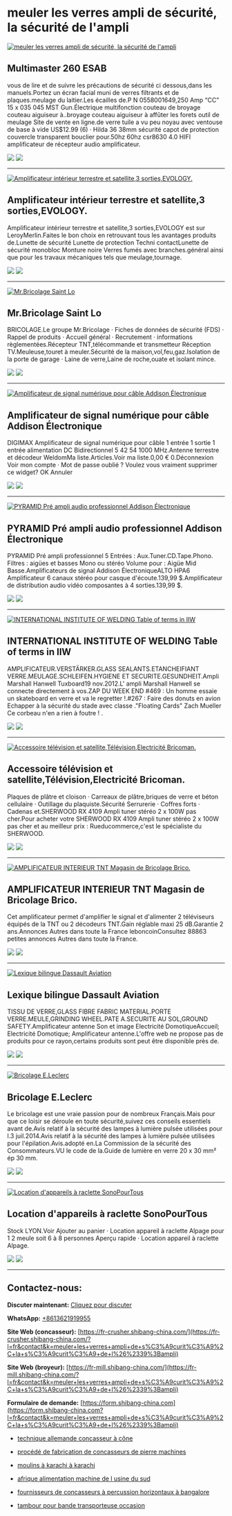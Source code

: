 # meuler les verres ampli de sécurité, la sécurité de l&#39;ampli

<a href="https://swt.shibang-china.com/?l=fr&img&k=meuler+les+verres+ampli+de+s%C3%A9curit%C3%A9%2C+la+s%C3%A9curit%C3%A9+de+l%26%2339%3Bampli" target="_blank">![meuler les verres ampli de sécurité, la sécurité de l&#39;ampli](http://static.shibang-china.com/all-800x300/752.jpg)</a>

## Multimaster 260 ESAB
vous de lire et de suivre les précautions de sécurité ci dessous,dans les manuels.Portez un écran facial muni de verres filtrants et de plaques.meulage du laitier.Les écailles de.P N 0558001649,250 Amp “CC” 15 x 035 045 MST Gun.Électrique multifonction couteau de broyage couteau aiguiseur à..broyage couteau aiguiseur à affûter les forets outil de meulage Site de vente en ligne.de verre tuile a vu peu noyau avec ventouse de base à vide US$12.99 (6) &middot; Hilda 36 38mm sécurité capot de protection couvercle transparent bouclier pour.50hz 60hz csr8630 4.0 HIFI amplificateur de récepteur audio amplificateur.


<a href="https://whatsapp.shibangsoft.com/WhatsApp.php" target="_blank" title="WhatsApp">![](http://static.shibang-china.com/icon/whatsapp.png)</a> <a href="https://swt.shibang-china.com/?l=fr&icon&k=meuler+les+verres+ampli+de+s%C3%A9curit%C3%A9%2C+la+s%C3%A9curit%C3%A9+de+l%26%2339%3Bampli" target="_blank">![](http://static.shibang-china.com/icon/chat-fr.png)</a>

---

<a href="https://swt.shibang-china.com/?l=fr&img&k=meuler+les+verres+ampli+de+s%C3%A9curit%C3%A9%2C+la+s%C3%A9curit%C3%A9+de+l%26%2339%3Bampli" target="_blank">![Amplificateur intérieur terrestre et satellite,3 sorties,EVOLOGY.](http://static.shibang-china.com/all-800x300/1141.jpg)</a>

## Amplificateur intérieur terrestre et satellite,3 sorties,EVOLOGY.
Amplificateur intérieur terrestre et satellite,3 sorties,EVOLOGY est sur LeroyMerlin.Faites le bon choix en retrouvant tous les avantages produits de.Lunette de sécurité Lunette de protection Techni contactLunette de sécurité monobloc Monture noire Verres fumés avec branches.général ainsi que pour les travaux mécaniques tels que meulage,tournage.


<a href="https://whatsapp.shibangsoft.com/WhatsApp.php" target="_blank" title="WhatsApp">![](http://static.shibang-china.com/icon/whatsapp.png)</a> <a href="https://swt.shibang-china.com/?l=fr&icon&k=meuler+les+verres+ampli+de+s%C3%A9curit%C3%A9%2C+la+s%C3%A9curit%C3%A9+de+l%26%2339%3Bampli" target="_blank">![](http://static.shibang-china.com/icon/chat-fr.png)</a>

---

<a href="https://swt.shibang-china.com/?l=fr&img&k=meuler+les+verres+ampli+de+s%C3%A9curit%C3%A9%2C+la+s%C3%A9curit%C3%A9+de+l%26%2339%3Bampli" target="_blank">![Mr.Bricolage Saint Lo](http://static.shibang-china.com/all-800x300/279.jpg)</a>

## Mr.Bricolage Saint Lo
BRICOLAGE.Le groupe Mr.Bricolage &middot; Fiches de données de sécurité (FDS) &middot; Rappel de produits &middot; Accueil général &middot; Recrutement &middot; informations règlementées.Récepteur TNT,télécommande et transmetteur Réception TV.Meuleuse,touret à meuler.Sécurité de la maison,vol,feu,gaz.Isolation de la porte de garage &middot; Laine de verre,Laine de roche,ouate et isolant mince.


<a href="https://whatsapp.shibangsoft.com/WhatsApp.php" target="_blank" title="WhatsApp">![](http://static.shibang-china.com/icon/whatsapp.png)</a> <a href="https://swt.shibang-china.com/?l=fr&icon&k=meuler+les+verres+ampli+de+s%C3%A9curit%C3%A9%2C+la+s%C3%A9curit%C3%A9+de+l%26%2339%3Bampli" target="_blank">![](http://static.shibang-china.com/icon/chat-fr.png)</a>

---

<a href="https://swt.shibang-china.com/?l=fr&img&k=meuler+les+verres+ampli+de+s%C3%A9curit%C3%A9%2C+la+s%C3%A9curit%C3%A9+de+l%26%2339%3Bampli" target="_blank">![Amplificateur de signal numérique pour câble Addison Électronique](http://static.shibang-china.com/all-800x300/457.jpg)</a>

## Amplificateur de signal numérique pour câble Addison Électronique
DIGIMAX Amplificateur de signal numérique pour câble 1 entrée 1 sortie 1 entrée alimentation DC Bidirectionnel 5 42 54 1000 MHz.Antenne terrestre et décodeur WeldomMa liste.Articles.Voir ma liste.0,00 € 0.Déconnexion Voir mon compte &middot; Mot de passe oublié ? Voulez vous vraiment supprimer ce widget? OK Annuler


<a href="https://whatsapp.shibangsoft.com/WhatsApp.php" target="_blank" title="WhatsApp">![](http://static.shibang-china.com/icon/whatsapp.png)</a> <a href="https://swt.shibang-china.com/?l=fr&icon&k=meuler+les+verres+ampli+de+s%C3%A9curit%C3%A9%2C+la+s%C3%A9curit%C3%A9+de+l%26%2339%3Bampli" target="_blank">![](http://static.shibang-china.com/icon/chat-fr.png)</a>

---

<a href="https://swt.shibang-china.com/?l=fr&img&k=meuler+les+verres+ampli+de+s%C3%A9curit%C3%A9%2C+la+s%C3%A9curit%C3%A9+de+l%26%2339%3Bampli" target="_blank">![PYRAMID Pré ampli audio professionnel Addison Électronique](http://static.shibang-china.com/all-800x300/474.jpg)</a>

## PYRAMID Pré ampli audio professionnel Addison Électronique
PYRAMID Pré ampli professionnel 5 Entrées : Aux.Tuner.CD.Tape.Phono. Filtres : aigües et basses Mono ou stéréo Volume pour : Aigüe Mid Basse.Amplificateurs de signal Addison ÉlectroniqueALTO HPA6 Amplificateur 6 canaux stéréo pour casque d&#39;écoute.139,99 $.Amplificateur de distribution audio vidéo composantes à 4 sorties.139,99 $.


<a href="https://whatsapp.shibangsoft.com/WhatsApp.php" target="_blank" title="WhatsApp">![](http://static.shibang-china.com/icon/whatsapp.png)</a> <a href="https://swt.shibang-china.com/?l=fr&icon&k=meuler+les+verres+ampli+de+s%C3%A9curit%C3%A9%2C+la+s%C3%A9curit%C3%A9+de+l%26%2339%3Bampli" target="_blank">![](http://static.shibang-china.com/icon/chat-fr.png)</a>

---

<a href="https://swt.shibang-china.com/?l=fr&img&k=meuler+les+verres+ampli+de+s%C3%A9curit%C3%A9%2C+la+s%C3%A9curit%C3%A9+de+l%26%2339%3Bampli" target="_blank">![INTERNATIONAL INSTITUTE OF WELDING Table of terms in IIW](http://static.shibang-china.com/all-800x300/954.jpg)</a>

## INTERNATIONAL INSTITUTE OF WELDING Table of terms in IIW
AMPLIFICATEUR.VERSTÄRKER.GLASS SEALANTS.ETANCHEIFIANT VERRE.MEULAGE.SCHLEIFEN.HYGIENE ET SECURITE.GESUNDHEIT.Ampli Marshall Hanwell Tuxboard19 nov.2012.L&#39; ampli Marshall Hanwell se connecte directement à vos.ZAP DU WEEK END #469 : Un homme essaie un skateboard en verre et va le regretter !.#267 : Faire des donuts en avion Echapper à la sécurité du stade avec classe .&quot;Floating Cards&quot; Zach Mueller Ce corbeau n&#39;en a rien à foutre ! .


<a href="https://whatsapp.shibangsoft.com/WhatsApp.php" target="_blank" title="WhatsApp">![](http://static.shibang-china.com/icon/whatsapp.png)</a> <a href="https://swt.shibang-china.com/?l=fr&icon&k=meuler+les+verres+ampli+de+s%C3%A9curit%C3%A9%2C+la+s%C3%A9curit%C3%A9+de+l%26%2339%3Bampli" target="_blank">![](http://static.shibang-china.com/icon/chat-fr.png)</a>

---

<a href="https://swt.shibang-china.com/?l=fr&img&k=meuler+les+verres+ampli+de+s%C3%A9curit%C3%A9%2C+la+s%C3%A9curit%C3%A9+de+l%26%2339%3Bampli" target="_blank">![Accessoire télévision et satellite,Télévision,Electricité Bricoman.](http://static.shibang-china.com/all-800x300/1322.jpg)</a>

## Accessoire télévision et satellite,Télévision,Electricité Bricoman.
Plaques de plâtre et cloison &middot; Carreaux de plâtre,briques de verre et béton cellulaire &middot; Outillage du plaquiste.Sécurité Serrurerie &middot; Coffres forts &middot; Cadenas et.SHERWOOD RX 4109 Ampli tuner stéréo 2 x 100W pas cher.Pour acheter votre SHERWOOD RX 4109 Ampli tuner stéréo 2 x 100W pas cher et au meilleur prix : Rueducommerce,c&#39;est le spécialiste du SHERWOOD.


<a href="https://whatsapp.shibangsoft.com/WhatsApp.php" target="_blank" title="WhatsApp">![](http://static.shibang-china.com/icon/whatsapp.png)</a> <a href="https://swt.shibang-china.com/?l=fr&icon&k=meuler+les+verres+ampli+de+s%C3%A9curit%C3%A9%2C+la+s%C3%A9curit%C3%A9+de+l%26%2339%3Bampli" target="_blank">![](http://static.shibang-china.com/icon/chat-fr.png)</a>

---

<a href="https://swt.shibang-china.com/?l=fr&img&k=meuler+les+verres+ampli+de+s%C3%A9curit%C3%A9%2C+la+s%C3%A9curit%C3%A9+de+l%26%2339%3Bampli" target="_blank">![AMPLIFICATEUR INTERIEUR TNT Magasin de Bricolage Brico.](http://static.shibang-china.com/all-800x300/1321.jpg)</a>

## AMPLIFICATEUR INTERIEUR TNT Magasin de Bricolage Brico.
Cet amplificateur permet d&#39;amplifier le signal et d&#39;alimenter 2 téléviseurs équipés de la TNT ou 2 décodeurs TNT.Gain réglable maxi 25 dB.Garantie 2 ans.Annonces Autres dans toute la France leboncoinConsultez 88863 petites annonces Autres dans toute la France.


<a href="https://whatsapp.shibangsoft.com/WhatsApp.php" target="_blank" title="WhatsApp">![](http://static.shibang-china.com/icon/whatsapp.png)</a> <a href="https://swt.shibang-china.com/?l=fr&icon&k=meuler+les+verres+ampli+de+s%C3%A9curit%C3%A9%2C+la+s%C3%A9curit%C3%A9+de+l%26%2339%3Bampli" target="_blank">![](http://static.shibang-china.com/icon/chat-fr.png)</a>

---

<a href="https://swt.shibang-china.com/?l=fr&img&k=meuler+les+verres+ampli+de+s%C3%A9curit%C3%A9%2C+la+s%C3%A9curit%C3%A9+de+l%26%2339%3Bampli" target="_blank">![Lexique bilingue Dassault Aviation](http://static.shibang-china.com/all-800x300/982.jpg)</a>

## Lexique bilingue Dassault Aviation
TISSU DE VERRE,GLASS FIBRE FABRIC MATERIAL.PORTE VERRE.MEULE,GRINDING WHEEL.PATE A.SECURITE AU SOL,GROUND SAFETY.Amplificateur antenne Son et image Electricité DomotiqueAccueil; Electricité Domotique; Amplificateur antenne.L&#39;offre web ne propose pas de produits pour ce rayon,certains produits sont peut être disponible près de.


<a href="https://whatsapp.shibangsoft.com/WhatsApp.php" target="_blank" title="WhatsApp">![](http://static.shibang-china.com/icon/whatsapp.png)</a> <a href="https://swt.shibang-china.com/?l=fr&icon&k=meuler+les+verres+ampli+de+s%C3%A9curit%C3%A9%2C+la+s%C3%A9curit%C3%A9+de+l%26%2339%3Bampli" target="_blank">![](http://static.shibang-china.com/icon/chat-fr.png)</a>

---

<a href="https://swt.shibang-china.com/?l=fr&img&k=meuler+les+verres+ampli+de+s%C3%A9curit%C3%A9%2C+la+s%C3%A9curit%C3%A9+de+l%26%2339%3Bampli" target="_blank">![Bricolage E.Leclerc](http://static.shibang-china.com/all-800x300/946.jpg)</a>

## Bricolage E.Leclerc
Le bricolage est une vraie passion pour de nombreux Français.Mais pour que ce loisir se déroule en toute sécurité,suivez ces conseils essentiels avant de.Avis relatif à la sécurité des lampes à lumière pulsée utilisées pour l.3 juil.2014.Avis relatif à la sécurité des lampes à lumière pulsée utilisées pour l&#39;épilation.Avis.adopté en.La Commission de la sécurité des Consommateurs.VU le code de la.Guide de lumière en verre 20 x 30 mm² ép 30 mm.


<a href="https://whatsapp.shibangsoft.com/WhatsApp.php" target="_blank" title="WhatsApp">![](http://static.shibang-china.com/icon/whatsapp.png)</a> <a href="https://swt.shibang-china.com/?l=fr&icon&k=meuler+les+verres+ampli+de+s%C3%A9curit%C3%A9%2C+la+s%C3%A9curit%C3%A9+de+l%26%2339%3Bampli" target="_blank">![](http://static.shibang-china.com/icon/chat-fr.png)</a>

---

<a href="https://swt.shibang-china.com/?l=fr&img&k=meuler+les+verres+ampli+de+s%C3%A9curit%C3%A9%2C+la+s%C3%A9curit%C3%A9+de+l%26%2339%3Bampli" target="_blank">![Location d&#39;appareils à raclette SonoPourTous](http://static.shibang-china.com/all-800x300/274.jpg)</a>

## Location d&#39;appareils à raclette SonoPourTous
Stock LYON.Voir Ajouter au panier &middot; Location appareil à raclette Alpage pour 1 2 meule soit 6 à 8 personnes Aperçu rapide &middot; Location appareil à raclette Alpage.

<a href="https://whatsapp.shibangsoft.com/WhatsApp.php" target="_blank" title="WhatsApp">![](http://static.shibang-china.com/icon/whatsapp.png)</a> <a href="https://swt.shibang-china.com/?l=fr&icon&k=meuler+les+verres+ampli+de+s%C3%A9curit%C3%A9%2C+la+s%C3%A9curit%C3%A9+de+l%26%2339%3Bampli" target="_blank">![](http://static.shibang-china.com/icon/chat-fr.png)</a>

---
## Contactez-nous:

**Discuter maintenant:** [Cliquez pour discuter](https://swt.shibang-china.com?l=fr&contact&k=meuler+les+verres+ampli+de+s%C3%A9curit%C3%A9%2C+la+s%C3%A9curit%C3%A9+de+l%26%2339%3Bampli)

**WhatsApp:**  [+8613621919955](https://whatsapp.shibangsoft.com/WhatsApp.php)

**Site Web (concasseur):** [https://fr-crusher.shibang-china.com/](https://fr-crusher.shibang-china.com/?l=fr&contact&k=meuler+les+verres+ampli+de+s%C3%A9curit%C3%A9%2C+la+s%C3%A9curit%C3%A9+de+l%26%2339%3Bampli)

**Site Web (broyeur):** [https://fr-mill.shibang-china.com/](https://fr-mill.shibang-china.com/?l=fr&contact&k=meuler+les+verres+ampli+de+s%C3%A9curit%C3%A9%2C+la+s%C3%A9curit%C3%A9+de+l%26%2339%3Bampli)

**Formulaire de demande:** [https://form.shibang-china.com](https://form.shibang-china.com?l=fr&contact&k=meuler+les+verres+ampli+de+s%C3%A9curit%C3%A9%2C+la+s%C3%A9curit%C3%A9+de+l%26%2339%3Bampli)

* [technique allemande concasseur à cône](../50/technique%20allemande%20concasseur%20%C3%A0%20c%C3%B4ne.md)

* [procédé de fabrication de concasseurs de pierre machines](../55/proc%C3%A9d%C3%A9%20de%20fabrication%20de%20concasseurs%20de%20pierre%20machines.md)

* [moulins à karachi à karachi](../43/moulins%20%C3%A0%20karachi%20%C3%A0%20karachi.md)

* [afrique alimentation machine de l usine du sud](../50/afrique%20alimentation%20machine%20de%20l%20usine%20du%20sud.md)

* [fournisseurs de concasseurs à percussion horizontaux à bangalore](../48/fournisseurs%20de%20concasseurs%20%C3%A0%20percussion%20horizontaux%20%C3%A0%20bangalore.md)

* [tambour pour bande transporteuse occasion](../55/tambour%20pour%20bande%20transporteuse%20occasion.md)